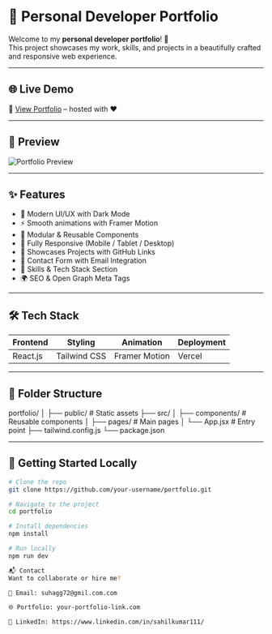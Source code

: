 # 🚀 Personal Developer Portfolio


Welcome to my **personal developer portfolio**! 🎉  
This project showcases my work, skills, and projects in a beautifully crafted and responsive web experience.

---

## 🌐 Live Demo

🔗 [View Portfolio](https://your-portfolio-link.com) – hosted with ❤️

---

## 📸 Preview

![Portfolio Preview](./assets/preview.png)

---

## ✨ Features

- 🌙 Modern UI/UX with Dark Mode
- ⚡ Smooth animations with Framer Motion
- 🧩 Modular & Reusable Components
- 📱 Fully Responsive (Mobile / Tablet / Desktop)
- 📂 Showcases Projects with GitHub Links
- 📧 Contact Form with Email Integration
- 🧠 Skills & Tech Stack Section
- 🌍 SEO & Open Graph Meta Tags

---

## 🛠️ Tech Stack

| Frontend  | Styling       | Animation     | Deployment |
|-----------|---------------|---------------|------------|
| React.js  | Tailwind CSS  | Framer Motion | Vercel     |

---

## 📁 Folder Structure

portfolio/
│
├── public/ # Static assets
├── src/
│ ├── components/ # Reusable components
│ ├── pages/ # Main pages
│ └── App.jsx # Entry point
├── tailwind.config.js
└── package.json


---

## 🚀 Getting Started Locally

```bash
# Clone the repo
git clone https://github.com/your-username/portfolio.git

# Navigate to the project
cd portfolio

# Install dependencies
npm install

# Run locally
npm run dev

📬 Contact
Want to collaborate or hire me?

📧 Email: suhagg72@gmil.com.com

🌐 Portfolio: your-portfolio-link.com

💼 LinkedIn: https://www.linkedin.com/in/sahilkumar111/